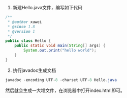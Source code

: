 1. 新建Hello.java文件，编写如下代码

```java
/**
 * @author xuwei
 * @since 1.8
 * @version 1
 */
public class Hello {
    public static void main(String[] args) {
        System.out.print("hello world");
    }
}
```

2. 执行javadoc生成文档

```java
javadoc -encoding UTF-8 -charset UTF-8 Hello.java
```

然后就会生成一大堆文件，在浏览器中打开index.html即可。